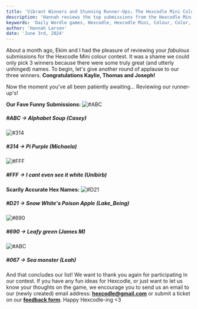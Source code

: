 ```yaml
---
title: 'Vibrant Winners and Stunning Runner-Ups; The Hexcodle Mini Colour Contest Recap'
description: 'Hannah reviews the top submissions from the Hexcodle Mini Colour Contest.'
keywords: 'Daily Wordle games, Hexcodle, Hexcodle Mini, Colour, Color, Colour game, Wordle, Contest'
author: 'Hannah Larsen'
date: 'June 3rd, 2024'
---
```


About a month ago, Ekim and I had the pleasure of reviewing your *fabulous* submissions for the Hexcodle Mini colour contest. It was a shame we could only pick 3 winners because there were some truly great (and utterly unhinged) names. To begin, let's give another round of applause to our three winners. **Congratulations Kaylie, Thomas and Joseph!**

Now the moment you've all been patiently awaiting... Reviewing our runner-up's!

**Our Fave Funny Submissions:**
![#ABC](http://hexcodle.com/blog/abc.png)
##### #ABC -> Alphabet Soup (Casey)
![#314](http://hexcodle.com/blog/314.png)
##### #314 -> Pi Purple (Michaela)
![#FFF](http://hexcodle.com/blog/fff.png)
##### #FFF -> I cant even see it white (Unibirb)

**Scarily Accurate Hex Names:**
![#D21](http://hexcodle.com/blog/d21.png)
##### #D21 -> Snow White's Poison Apple (Lake_Being)
![#690](http://hexcodle.com/blog/690.png)
##### #690 -> Leafy green (James M)
![#ABC](http://hexcodle.com/blog/067.png)
##### #067 -> Sea monster (Leah)


And that concludes our list! We want to thank you again for participating in our contest. If you have any fun ideas for Hexcodle, or just want to let us know your thoughts on the game, we encourage you to send us an email to our (newly created) email address: [**hexcodle@gmail.com**](mailto:hexcodle@gmail.com) or submit a ticket on our [**feedback form**](https://docs.google.com/forms/d/e/1FAIpQLSe_EMsc0Gf00wNMl4xZ1t2VcGSY4k7NvqVAnnpoXCi16YgVxw/viewform). Happy Hexcodle-ing <3


